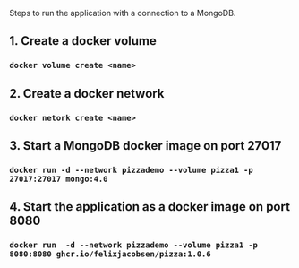 
Steps to run the application with a connection to a MongoDB.
## 1. Create a docker volume
### ` docker volume create <name> `
## 2. Create a docker network
### ` docker netork create <name> `
## 3. Start a MongoDB docker image on port 27017
### `docker run -d --network pizzademo --volume pizza1 -p 27017:27017 mongo:4.0`
## 4. Start the application as a docker image on port 8080
### `docker run  -d --network pizzademo --volume pizza1 -p 8080:8080 ghcr.io/felixjacobsen/pizza:1.0.6` 
